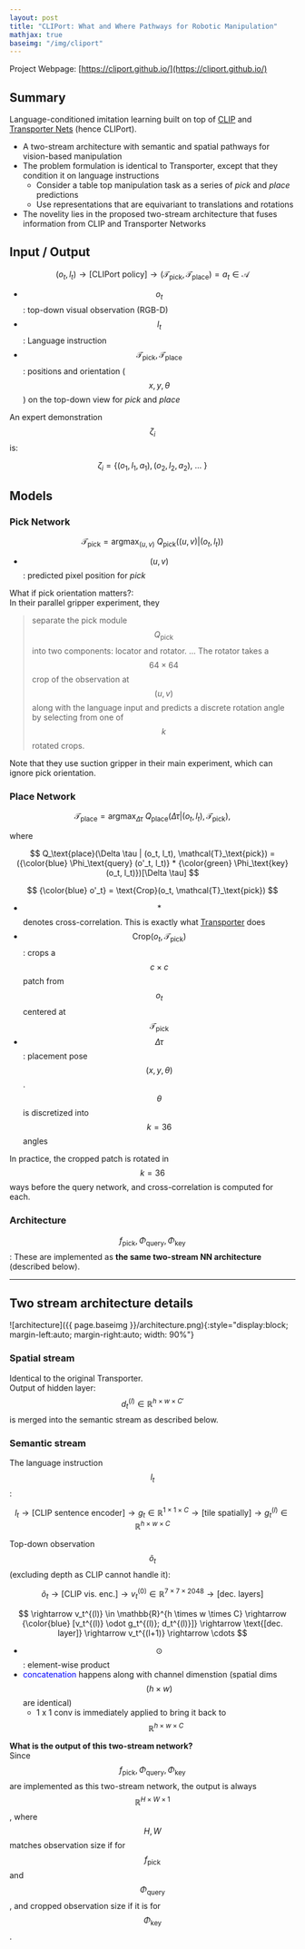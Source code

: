 ```yaml
---
layout: post
title: "CLIPort: What and Where Pathways for Robotic Manipulation"
mathjax: true
baseimg: "/img/cliport"
---
```


Project Webpage: [https://cliport.github.io/](https://cliport.github.io/)
## Summary
Language-conditioned imitation learning built on top of [CLIP](https://arxiv.org/abs/2103.00020) and [Transporter Nets](https://transporternets.github.io/) (hence CLIPort).
- A two-stream architecture with semantic and spatial pathways for vision-based manipulation
- The problem formulation is identical to Transporter, except that they condition it on language instructions
  - Consider a table top manipulation task as a series of _pick_ and _place_ predictions
  - Use representations that are equivariant to translations and rotations
- The novelity lies in the proposed two-stream architecture that fuses information from CLIP and Transporter Networks

<!-- ## Key components -->
<!-- 1. Manipulation through a two-step primitive: each action is to predict start and final end-effector pose -->
<!--   - Key: seeing a table top manipulation task as a **series of pick-and-place affordance predictions** -->
<!-- 2. Visual representations of actions that are equivariant to translations and rotations -->
<!-- 3. Two separate pathways for semantic and spatial information -->
<!--   - semantic: [CLIP](https://arxiv.org/abs/2103.00020) -->
<!--   - spatial: [Transporter](https://transporternets.github.io/) -->
<!-- 4. Language-conditioned policies for specifying goals and transferring concepts across tasks -->

<!-- NOTE: 1 and 2 are exactly Transporter -->

## Input / Output

$$
(o_t, l_t) \rightarrow \text{[CLIPort policy]} \rightarrow (\mathcal{T}_\text{pick}, \mathcal{T}_\text{place}) = {a}_t \in \mathcal{A}
$$

- $$o_t$$ : top-down visual observation (RGB-D)
- $$l_t$$ : Language instruction
- $$\mathcal{T}_\text{pick}, \mathcal{T}_\text{place}$$ : positions and orientation ($$x, y, \theta$$) on the top-down view for _pick_ and _place_

An expert demonstration $$\zeta_i$$ is:

$$
\zeta_i = \{(o_1, l_1, a_1), (o_2, l_2, a_2), ~\ldots~\}
$$

<!-- Networks: -->
<!-- - $$f_\text{pick}$$: FFN for $$Q_\text{pick}$$ -->
<!-- - $$\Phi_\text{query}, \Phi_\text{key}$$: FCN for $$Q_\text{place}$$ -->

## Models
### **Pick Network**

$$
\mathcal{T}_\text{pick} = \text{argmax}_{(u,v)}~Q_\text{pick} ((u, v)| (o_t, l_t))
$$

- $$(u, v)$$: predicted  pixel position for _pick_

What if pick orientation matters?:  
In their parallel gripper experiment, they
>  separate the pick module $$Q_\text{pick}$$ into two components: locator and rotator. 
> ...
> The rotator takes a $$64 \times 64$$ crop of the observation at $$(u, v)$$ along with the language input and predicts a discrete rotation angle by selecting from one of $$k$$ rotated crops.

Note that they use suction gripper in their main experiment, which can ignore pick orientation.
<!-- Why doesn't it contain orientation?:  Because that's how the authors set up the experiments.   -->
<!-- An action in the demonstrations they expect is: $$\mathcal{T}_\text{pick} \in \mathbb{R}^{H\times W \times 1}, \mathcal{T}_\text{place} \in \mathbb{R}^{H \times W \times 36}$$ -->

### **Place Network**

$$
\mathcal{T}_\text{place} = \text{argmax}_{\Delta \tau}~Q_\text{place} (\Delta \tau | (o_t, l_t), \mathcal{T}_\text{pick}),
$$

where

$$
Q_\text{place}(\Delta \tau | (o_t, l_t), \mathcal{T}_\text{pick}) = ({\color{blue} \Phi_\text{query} (o'_t, l_t)} * {\color{green} \Phi_\text{key}(o_t, l_t)})[\Delta \tau]
$$

$$
{\color{blue} o'_t} = \text{Crop}(o_t, \mathcal{T}_\text{pick})
$$

- $$*$$ denotes cross-correlation. This is exactly what [Transporter](https://transporternets.github.io/) does
- $$\text{Crop}(o_t, \mathcal{T}_\text{pick})$$: crops a $$c \times c$$ patch from $$o_t$$ centered at $$\mathcal{T}_\text{pick}$$
- $$\Delta \tau$$: placement pose $$(x, y, \theta)$$. $$\theta$$ is discretized into $$k = 36$$ angles

In practice, the cropped patch is rotated in $$k = 36$$ ways before the query network, and cross-correlation is computed for each.

### **Architecture**
$$f_\text{pick}, \Phi_\text{query}, \Phi_\text{key}$$: These are implemented as **the same two-stream NN architecture** (described below).

---
## Two stream architecture details

![architecture]({{ page.baseimg }}/architecture.png){:style="display:block; margin-left:auto; margin-right:auto; width: 90%"}

### **Spatial stream**
Identical to the original Transporter.  
Output of hidden layer: $$d^{(l)}_t \in \mathbb{R}^{h \times w \times C'}$$ is merged into the semantic stream as described below.

### **Semantic stream**
The language instruction $$l_t$$:

$$
l_t \rightarrow \text{[CLIP sentence encoder]} \rightarrow g_t \in \mathbb{R}^{1 \times 1 \times C} \rightarrow \text{[tile spatially]} \rightarrow g_t^{(l)} \in \mathbb{R}^{h \times w \times C}
$$

Top-down observation $$\tilde{o}_t$$ (excluding depth as CLIP cannot handle it):

$$
\tilde{o}_t \rightarrow \text{[CLIP vis. enc.]} \rightarrow v_t^{(0)} \in \mathbb{R}^{7 \times 7 \times 2048} \rightarrow \text{[dec. layers]} 
$$

$$
\rightarrow v_t^{(l)} \in \mathbb{R}^{h \times w \times C} \rightarrow {\color{blue} [v_t^{(l)} \odot g_t^{(l)}; d_t^{(l)}]} \rightarrow \text{[dec. layer]} \rightarrow v_t^{(l+1)} \rightarrow \cdots
$$

- $$\odot$$: element-wise product
- <span style="color:blue">concatenation</span> happens along with channel dimenstion (spatial dims $$(h \times w)$$ are identical)
    - 1 x 1 conv is immediately applied to bring it back to $$\mathbb{R}^{h\times w \times C}$$

**What is the output of this two-stream network?**  
Since $$f_\text{pick}, \Phi_\text{query}, \Phi_\text{key}$$ are implemented as this two-stream network, the output is always $$\mathbb{R}^{H \times W \times 1}$$, where $$H, W$$ matches observation size if for $$f_\text{pick}$$ and $$\Phi_\text{query}$$, and cropped observation size if it is for $$\Phi_\text{key}$$.

<!-- Then this goal feature is multiplied with CLIP decoder feature (element-wise product): -->
<!-- $$ -->
<!-- v_t^{(l)} \odot g_t^{(l)}~~(l \in ~\text{(3 subsequent layers after the botttleneck)}) -->
<!-- $$ -->

<!-- Why three subsequent layers?: This is inspired by [LingUNet](https://arxiv.org/abs/1809.00786) -->
